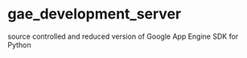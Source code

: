 gae_development_server
======================

source controlled and reduced version of Google App Engine SDK for Python
